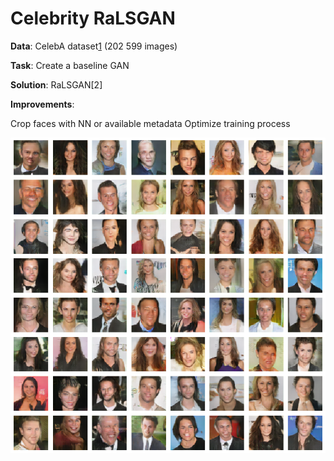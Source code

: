 # Celebrity RaLSGAN

__Data__: CelebA dataset[1](https://arxiv.org/abs/1807.00734) (202 599 images)

__Task__: Create a baseline GAN 

__Solution__: RaLSGAN[2]

__Improvements__:

Crop faces with NN or available metadata
Optimize training process

![](example_output.png)
